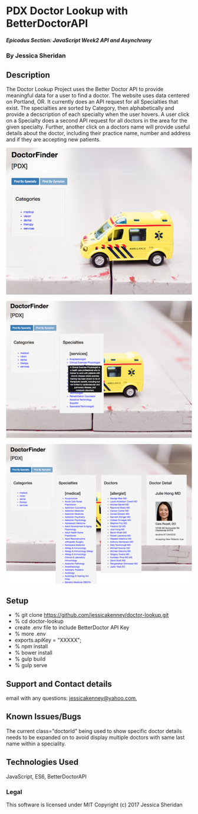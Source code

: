 # PDX Doctor Lookup with BetterDoctorAPI

##### Epicodus Section: JavaScript Week2  API and Asynchrony

### By Jessica Sheridan

## Description
The Doctor Lookup Project uses the Better Doctor API to provide meaningful
data for a user to find a doctor. The website uses data centered on Portland,
OR. It currently does an API request for all Specialties that exist. The specialties
are sorted by Category, then alphabetically and provide a decscription of each
specialty when the user hovers. A user click on a Specialty does a second API
request for all doctors in the area for the given specialty. Further, another click
on a doctors name will provide useful details about the doctor, including their practice
name, number and address and if they are accepting new patients.

![Alt text](css/images/doctor1.png)

![Alt text](css/images/doctor2.png)

![Alt text](css/images/doctor3.png)

## Setup
* % git clone https://github.com/jessicakenney/doctor-lookup.git  
* % cd doctor-lookup
* create .env file to include BetterDoctor API Key
* % more .env
* exports.apiKey = "XXXXX";
* % npm install
* % bower install
* % gulp build
* % gulp serve

## Support and Contact details
email with any questions: jessicakenney@yahoo.com,

## Known Issues/Bugs
The current class="doctorId" being used to show specific doctor details needs to be expanded on
to avoid display multiple doctors with same last name within a speciality.

## Technologies Used
JavaScript, ES6, BetterDoctorAPI

### Legal
This software is licensed under MIT Copyright (c) 2017 Jessica Sheridan
